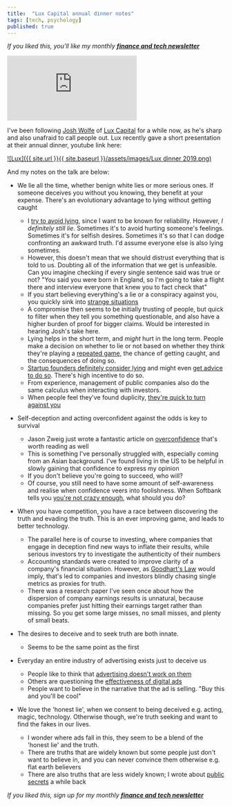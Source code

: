 ```yaml
---
title:  "Lux Capital annual dinner notes"  
tags: [tech, psychology]
published: true
---
```


*If you liked this, you'll like my monthly* ***[finance and tech newsletter](https://avoidboringpeople.substack.com/ "ABP")***

<style>
      .iframe-container {
        overflow: hidden;        
        padding-top: 56.25%; <!-- Calculated from the aspect ration of the content (in case of 16:9 it is 9/16= 0.5625) -->
        position: relative;
      }
      .iframe-container iframe { 
         border: 0;
         height: 100%; <!-- Finally, width and height are set to 100% so the iframe takes up 100% of the containers space. -->
         left: 0;
         position: absolute;
         top: 0;
         width: 100%;
         margin: 0 auto; <!-- center image -->
      }
      <!-- 4x3 Aspect Ratio -->
      .iframe-container-4x3 {
        padding-top: 75%;
      }
</style> 

<div class="iframe-container-4x3">
  <iframe src="https://avoidboringpeople.substack.com/embed" frameborder="0" scrolling="no"> </iframe>
</div>


I've been following [Josh Wolfe](https://twitter.com/wolfejosh?ref_src=twsrc%5Egoogle%7Ctwcamp%5Eserp%7Ctwgr%5Eauthor "Josh") of [Lux Capital](https://www.luxcapital.com/ "Lux") for a while now, as he's sharp and also unafraid to call people out. Lux recently gave a short presentation at their annual dinner, youtube link here: 

[![Lux]({{ site.url }}{{ site.baseurl }}/assets/images/Lux dinner 2019.png)](https://www.youtube.com/watch?v=hvEPUasRBRg "Lux")

And my notes on the talk are below:

- We lie all the time, whether benign white lies or more serious ones. If someone deceives you without you knowing, they benefit at your expense. There's an evolutionary advantage to lying without getting caught  
  - I [try to avoid lying](https://www.leonlinsx.com/about-me/ "about me"), since I want to be known for reliability. However, *I definitely still lie*. Sometimes it's to avoid hurting someone's feelings. Sometimes it's for selfish desires. Sometimes it's so that I can dodge confronting an awkward truth. I'd assume everyone else is also lying sometimes.
  - However, this doesn't mean that we should distrust everything that is told to us. Doubting all of the information that we get is unfeasible. Can you imagine checking if every single sentence said was true or not? "You said you were born in England, so I'm going to take a flight there and interview everyone that knew you to fact check that"
  - If you start believing everything's a lie or a conspiracy against you, you quickly sink into [strange situations](https://en.wikipedia.org/wiki/List_of_conspiracy_theories "wiki")
  - A compromise then seems to be initially trusting of people, but quick to filter when they tell you something questionable, and also have a higher burden of proof for bigger claims. Would be interested in hearing Josh's take here. 
  - Lying helps in the short term, and *might* hurt in the long term. People make a decision on whether to lie or not based on whether they think they're playing a [repeated game](https://en.wikipedia.org/wiki/Repeated_game "game"), the chance of getting caught, and the consequences of doing so.
  - [Startup founders definitely consider lying](https://twitter.com/mwseibel/status/1201573184937562112 "startup lying") and might even [get advice to do so](https://twitter.com/garrytan/status/1199893771120345088 "startup advice"). There's high incentive to do so.
  - From experience, management of public companies also do the same calculus when interacting with investors.
  - When people feel they've found duplicity, [they're quick to turn against you](https://www.theverge.com/2019/12/6/20999091/away-ceo-steph-korey-apology-employees-toxic-work-slack-logs-luggage-brand "Away")

- Self-deception and acting overconfident against the odds is key to survival
  - Jason Zweig just wrote a fantastic article on [overconfidence](https://jasonzweig.com/overconfidence-an-autobiography/ "Jason") that's worth reading as well
  - This is something I've personally struggled with, especially coming from an Asian background. I've found living in the US to be helpful in slowly gaining that confidence to express my opinion
  - If you don't believe you're going to succeed, who will? 
  - Of course, you still need to have some amount of self-awareness and realise when confidence veers into foolishness. When Softbank tells you [you're not crazy enough](https://www.forbes.com/sites/stevenbertoni/2017/10/02/the-way-we-work/#1e3358561b18 "crazy"), what should you do?  

- When you have competition, you have a race between discovering the truth and evading the truth. This is an ever improving game, and leads to better technology.
  - The parallel here is of course to investing, where companies that engage in deception find new ways to inflate their results, while serious investors try to investigate the authenticity of their numbers
  - Accounting standards were created to improve clarity of a company's financial situation. However, as [Goodhart's Law](https://en.wikipedia.org/wiki/Goodhart%27s_law "Goodhart") would imply, that's led to companies and investors blindly chasing single metrics as proxies for truth.
  - There was a research paper I've seen once about how the dispersion of company earnings results is unnatural, because companies prefer just hitting their earnings target rather than missing. So you get some large misses, no small misses, and plenty of small beats. 

- The desires to deceive and to seek truth are both innate.
  - Seems to be the same point as the first

- Everyday an entire industry of advertising exists just to deceive us
  - People like to think that [advertising doesn't work on them](https://medium.com/@dahanese/advertising-works-don-t-believe-me-then-you-are-my-favorite-demographic-ebf6b1f2541a "ads")
  - Others are questioning the [effectiveness of digital ads](https://thecorrespondent.com/100/the-new-dot-com-bubble-is-here-its-called-online-advertising/13228924500-22d5fd24 "digital ads")
  - People want to believe in the narrative that the ad is selling. "Buy this and you'll be cool"

- We love the 'honest lie', when we consent to being deceived e.g. acting, magic, technology. Otherwise though, we're truth seeking and want to find the fakes in our lives.
  - I wonder where ads fall in this, they seem to be a blend of the 'honest lie' and the truth.
  - There are truths that are widely known but some people just don't want to believe in, and you can never convince them otherwise e.g. flat earth believers
  - There are also truths that are less widely known; I wrote about [public secrets](https://www.leonlinsx.com/public-secrets/ "public") a while back


*If you liked this, sign up for my monthly* ***[finance and tech newsletter](https://avoidboringpeople.substack.com/ "ABP")***
